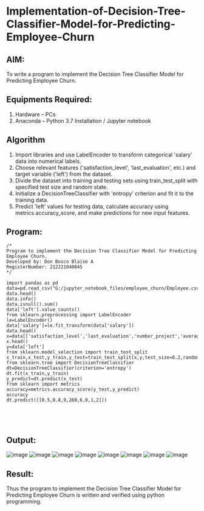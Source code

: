 # Implementation-of-Decision-Tree-Classifier-Model-for-Predicting-Employee-Churn

## AIM:
To write a program to implement the Decision Tree Classifier Model for Predicting Employee Churn.

## Equipments Required:
1. Hardware – PCs
2. Anaconda – Python 3.7 Installation / Jupyter notebook

## Algorithm
1.  Import libraries and use LabelEncoder to transform categorical 'salary' data into numerical labels.
2.  Choose relevant features ('satisfaction_level', 'last_evaluation', etc.) and target variable ('left') from the dataset.
3. Divide the dataset into training and testing sets using train_test_split with specified test size and random state.
4. Initialize a DecisionTreeClassifier with 'entropy' criterion and fit it to the training data.
5. Predict 'left' values for testing data, calculate accuracy using metrics.accuracy_score, and make predictions for new input features.

## Program:
```
/*
Program to implement the Decision Tree Classifier Model for Predicting Employee Churn.
Developed by: Don Bosco Blaise A
RegisterNumber: 212221040045
*/

import pandas as pd
data=pd.read_csv("G:/jupyter_notebook_files/employee_churn/Employee.csv")
data.head()
data.info()
data.isnull().sum()
data['left'].value_counts()
from sklearn.preprocessing import LabelEncoder
le=LabelEncoder()
data['salary']=le.fit_transform(data['salary'])
data.head()
x=data[['satisfaction_level','last_evaluation','number_project','average_montly_hours','time_spend_company','Work_accident','promotion_last_5years','salary']]
x.head()
y=data['left']
from sklearn.model_selection import train_test_split
x_train,x_test,y_train,y_test=train_test_split(x,y,test_size=0.2,random_state=100)
from sklearn.tree import DecisionTreeClassifier
dt=DecisionTreeClassifier(criterion='entropy')
dt.fit(x_train,y_train)
y_predict=dt.predict(x_test)
from sklearn import metrics
accuracy=metrics.accuracy_score(y_test,y_predict)
accuracy
dt.predict([[0.5,0.8,9,260,6,0,1,2]])
```
```




```
## Output:
![image](https://github.com/DonBoscoBlaiseA/Implementation-of-Decision-Tree-Classifier-Model-for-Predicting-Employee-Churn/assets/140850829/b3237a3a-f019-4bcc-a56c-295183255220)
![image](https://github.com/DonBoscoBlaiseA/Implementation-of-Decision-Tree-Classifier-Model-for-Predicting-Employee-Churn/assets/140850829/a04454b8-ae4f-47f4-9c3b-917668497a73)
![image](https://github.com/DonBoscoBlaiseA/Implementation-of-Decision-Tree-Classifier-Model-for-Predicting-Employee-Churn/assets/140850829/97d75d8a-7567-4990-b23c-887ff55bb3c6)
![image](https://github.com/DonBoscoBlaiseA/Implementation-of-Decision-Tree-Classifier-Model-for-Predicting-Employee-Churn/assets/140850829/dd948df7-f7c1-4489-bd18-cab8e3e86bb3)
![image](https://github.com/DonBoscoBlaiseA/Implementation-of-Decision-Tree-Classifier-Model-for-Predicting-Employee-Churn/assets/140850829/5b7859b4-5a15-4266-8eac-d82c56b3aa14)
![image](https://github.com/DonBoscoBlaiseA/Implementation-of-Decision-Tree-Classifier-Model-for-Predicting-Employee-Churn/assets/140850829/408f3335-ea16-437c-a78c-6d508ccdcfa5)
![image](https://github.com/DonBoscoBlaiseA/Implementation-of-Decision-Tree-Classifier-Model-for-Predicting-Employee-Churn/assets/140850829/f0d0c76b-0f7e-4577-a794-6184f599dfdb)
![image](https://github.com/DonBoscoBlaiseA/Implementation-of-Decision-Tree-Classifier-Model-for-Predicting-Employee-Churn/assets/140850829/9f7b4f63-b390-4080-8f52-6e44de29ed38)



## Result:
Thus the program to implement the  Decision Tree Classifier Model for Predicting Employee Churn is written and verified using python programming.
